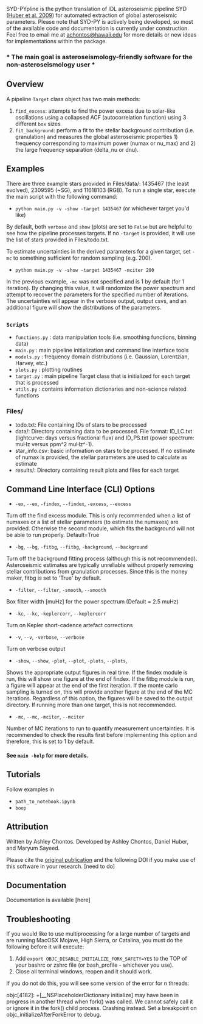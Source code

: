 SYD-PYpline is the python translation of IDL asteroseismic pipeline SYD ([Huber et al. 2009](https://ui.adsabs.harvard.edu/abs/2009CoAst.160...74H/abstract)) for automated extraction of global asteroseismic parameters. Please note that SYD-PY is actively being developed, so most of the available code and documentation is currently under construction. Feel free to email me at achontos@hawaii.edu for more details or new ideas for implementations within the package.

### * The main goal is asteroseismology-friendly software for the non-asteroseismology user *

## Overview

A pipeline `Target` class object has two main methods:

1) `find_excess`: attempts to find the power excess due to solar-like oscillations using a collapsed ACF (autocorrelation function) using 3 different `box` sizes
2) `fit_background`: perform a fit to the stellar background contribution (i.e. granulation) and measures the global asteroseismic properties 1) frequency corresponding to maximum power (numax or nu_max) and 2) the large frequency separation (delta_nu or dnu).

## Examples

There are three example stars provided in Files/data/: 1435467 (the least evolved), 2309595 (~SG), and 11618103 (RGB). To run a single star, execute the main script with the following command:

- `python main.py -v -show -target 1435467` (or whichever target you'd like)

By default, both `verbose` and `show` (plots) are set to `False` but are helpful to see how the pipeline processes targets. If no `-target` is provided, it will use the list of stars provided in Files/todo.txt.

To estimate uncertainties in the derived parameters for a given target, set `-mc` to something sufficient for random sampling (e.g. 200).

- `python main.py -v -show -target 1435467 -mciter 200`

In the previous example, `-mc` was not specified and is 1 by default (for 1 iteration). By changing this value, it will randomize the power spectrum and attempt to recover the parameters for the specified number of iterations. The uncertainties will appear in the verbose output, output csvs, and an additional figure will show the distributions of the parameters.

##

### `Scripts`
- `functions.py` : data manipulation tools (i.e. smoothing functions, binning data)
- `main.py` : main pipeline initialization and command line interface tools 
- `models.py` : frequency domain distributions (i.e. Gaussian, Lorentzian, Harvey, etc.)
- `plots.py` : plotting routines
- `target.py` : main pipeline Target class that is initialized for each target that is processed
- `utils.py` : contains information dictionaries and non-science related functions

### Files/

- todo.txt: File containing IDs of stars to be processed 
- data/: Directory containing data to be processed. File format: ID_LC.txt (lightcurve: days versus fractional flux) and ID_PS.txt (power spectrum: muHz versus ppm^2 muHz^-1). 
- star_info.csv: basic information on stars to be processed. If no estimate of numax is provided, the stellar parameters are used to calculate as estimate
- results/: Directory containing result plots and files for each target

## Command Line Interface (CLI) Options

- `-ex`, `--ex`, `-findex`, `--findex`, `-excess`, `--excess`

Turn off the find excess module. This is only recommended when a list of numaxes or a list of stellar parameters (to estimate the numaxes) are provided. Otherwise the second module, which fits the background will not be able to run properly. Default=True

- `-bg`, `--bg`, `-fitbg`, `--fitbg`, `-background`, `--background`

Turn off the background fitting process (although this is not recommended). Asteroseismic estimates are typically unreliable without properly removing stellar contributions from granulation processes. Since this is the money maker, fitbg is set to 'True' by default.

- `-filter`, `--filter`, `-smooth`, `--smooth`

Box filter width [muHz] for the power spectrum (Default = 2.5 muHz)

- `-kc`, `--kc`, `-keplercorr`, `--keplercorr`

Turn on Kepler short-cadence artefact corrections

- `-v`, `--v`, `-verbose`, `--verbose`

Turn on verbose output

- `-show`, `--show`, `-plot`, `--plot`, `-plots`, `--plots`,

Shows the appropriate output figures in real time. If the findex module is run, this will show one figure at the end of findex. If the fitbg module is run, a figure will appear at the end of the first iteration. If the monte carlo sampling is turned on, this will provide another figure at the end of the MC iterations. Regardless of this option, the figures will be saved to the output directory. If running more than one target, this is not recommended. 

- `-mc`, `--mc`, `-mciter`, `--mciter`

Number of MC iterations to run to quantify measurement uncertainties. It is recommended to check the results first before implementing this option and therefore, this is set to 1 by default.

#### See `main -help` for more details.

## Tutorials 

Follow examples in

- `path_to_notebook.ipynb`
- `boop`

## Attribution

Written by Ashley Chontos. Developed by Ashley Chontos, Daniel Huber, and Maryum Sayeed. 

Please cite the [original publication](https://ui.adsabs.harvard.edu/abs/2009CoAst.160...74H/abstract) and the following DOI if you make use of this software in your research.
[need to do]

## Documentation

Documentation is available [here]

## Troubleshooting

If you would like to use multiprocessing for a large number of targets and are running MacOSX Mojave, High Sierra, or Catalina, you must do the following before it will execute:

1) Add `export OBJC_DISABLE_INITIALIZE_FORK_SAFETY=YES` to the TOP of your bashrc or zshrc file (or bash_profile - whichever you use).
2) Close all terminal windows, reopen and it should work.

If you do not do this, you will see some version of the error for n threads:

objc[4182]: +[__NSPlaceholderDictionary initialize] may have been in progress in another thread when fork() was called. We cannot safely call it or ignore it in the fork() child process. Crashing instead. Set a breakpoint on objc_initializeAfterForkError to debug.
